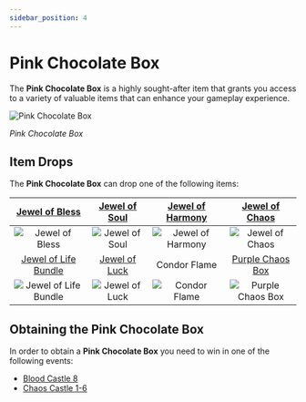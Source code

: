 ```yaml
---
sidebar_position: 4
---
```


# Pink Chocolate Box

The **Pink Chocolate Box** is a highly sought-after item that grants you access to a variety of valuable items that can enhance your gameplay experience.

![Pink Chocolate Box](/img/items/item-bags/pink-chocolate-box.png)

_Pink Chocolate Box_

## Item Drops

The **Pink Chocolate Box** can drop one of the following items:

|   [Jewel of Bless](/items/jewels/regular-jewels/jewel-of-bless)    | [Jewel of Soul](/items/jewels/regular-jewels/jewel-of-soul) | [Jewel of Harmony](/items/jewels/regular-jewels/jewel-of-harmony) | [Jewel of Chaos](/items/jewels/regular-jewels/jewel-of-chaos)  |
| :----------------------------------------------------------------: | :---------------------------------------------------------: | :---------------------------------------------------------------: | :------------------------------------------------------------: |
|           ![Jewel of Bless](/img/items/jewels/bless.png)           |        ![Jewel of Soul](/img/items/jewels/soul.png)         |        ![Jewel of Harmony](/img/items/jewels/harmony.png)         |         ![Jewel of Chaos](/img/items/jewels/chaos.png)         |
| [Jewel of Life Bundle](/items/jewels/regular-jewels/jewel-of-life) | [Jewel of Luck](/items/jewels/superb-jewels/jewel-of-luck)  |                           Condor Flame                            |   [Purple Chaos Box](/items/item-bags/misc/purple-chaos-box)   |
|       ![Jewel of Life Bundle](/img/items/jewels/life-10.png)       |    ![Jewel of Luck](/img/items/jewels/custom-green.png)     |        ![Condor Flame](/img/items/others/condor-flame.png)        | ![Purple Chaos Box](/img/items/item-bags/purple-chaos-box.png) |

## Obtaining the Pink Chocolate Box

In order to obtain a **Pink Chocolate Box** you need to win in one of the following events:

- [Blood Castle 8](/events/blood-castle)
- [Chaos Castle 1-6](/events/chaos-castle)
